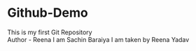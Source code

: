 # Github-Demo
This is my first Git Repository <br>
Author - Reena 
I am Sachin Baraiya I am taken by Reena Yadav
